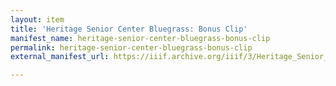 ```yaml
---
layout: item
title: 'Heritage Senior Center Bluegrass: Bonus Clip'
manifest_name: heritage-senior-center-bluegrass-bonus-clip
permalink: heritage-senior-center-bluegrass-bonus-clip
external_manifest_url: https://iiif.archive.org/iiif/3/Heritage_Senior_Center_Bluegrass_-_Bonus_Clip/manifest.json

---
```

<!-- Add an essay or interpretive material below this line,
using HTML or markdown.  Do not modify this file above this line -->

